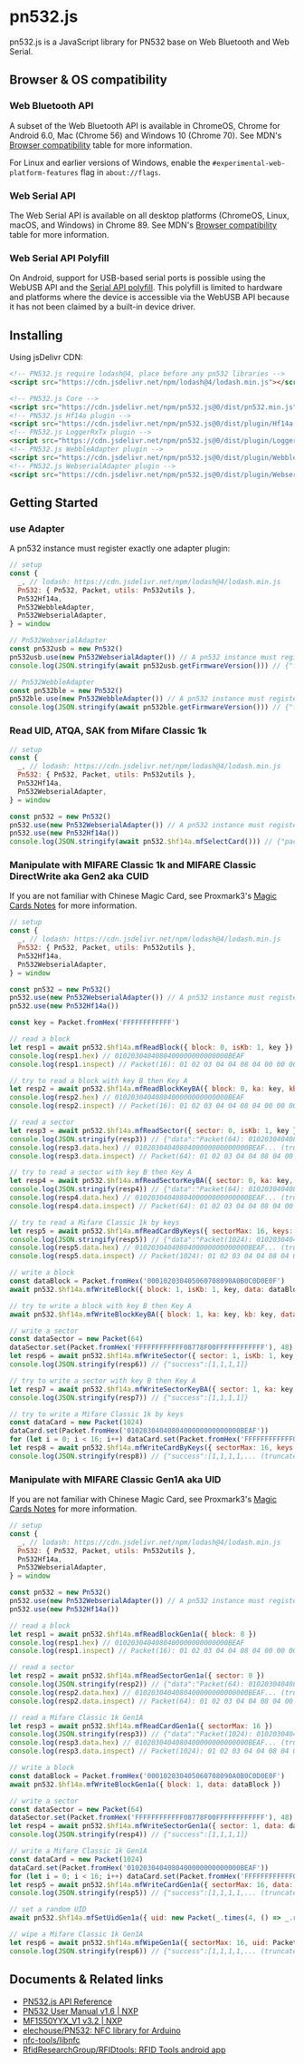 # pn532.js

pn532.js is a JavaScript library for PN532 base on Web Bluetooth and Web Serial.

## Browser & OS compatibility

### Web Bluetooth API

A subset of the Web Bluetooth API is available in ChromeOS, Chrome for Android 6.0, Mac (Chrome 56) and Windows 10 (Chrome 70). See MDN's [Browser compatibility](https://developer.mozilla.org/docs/Web/API/Web_Bluetooth_API#Browser_compatibility) table for more information.

For Linux and earlier versions of Windows, enable the `#experimental-web-platform-features` flag in `about://flags`.

### Web Serial API

The Web Serial API is available on all desktop platforms (ChromeOS, Linux, macOS, and Windows) in Chrome 89. See MDN's [Browser compatibility](https://developer.mozilla.org/docs/Web/API/Serial#browser_compatibility) table for more information.

### Web Serial API Polyfill

On Android, support for USB-based serial ports is possible using the WebUSB API and the [Serial API polyfill](https://github.com/google/web-serial-polyfill). This polyfill is limited to hardware and platforms where the device is accessible via the WebUSB API because it has not been claimed by a built-in device driver.

## Installing

Using jsDelivr CDN:

```html
<!-- PN532.js require lodash@4, place before any pn532 libraries -->
<script src="https://cdn.jsdelivr.net/npm/lodash@4/lodash.min.js"></script>

<!-- PN532.js Core -->
<script src="https://cdn.jsdelivr.net/npm/pn532.js@0/dist/pn532.min.js"></script>
<!-- PN532.js Hf14a plugin -->
<script src="https://cdn.jsdelivr.net/npm/pn532.js@0/dist/plugin/Hf14a.min.js"></script>
<!-- PN532.js LoggerRxTx plugin -->
<script src="https://cdn.jsdelivr.net/npm/pn532.js@0/dist/plugin/LoggerRxTx.min.js"></script>
<!-- PN532.js WebbleAdapter plugin -->
<script src="https://cdn.jsdelivr.net/npm/pn532.js@0/dist/plugin/WebbleAdapter.min.js"></script>
<!-- PN532.js WebserialAdapter plugin -->
<script src="https://cdn.jsdelivr.net/npm/pn532.js@0/dist/plugin/WebserialAdapter.min.js"></script>
```

## Getting Started

### use Adapter

A pn532 instance must register exactly one adapter plugin:

```js
// setup
const {
  _, // lodash: https://cdn.jsdelivr.net/npm/lodash@4/lodash.min.js
  Pn532: { Pn532, Packet, utils: Pn532utils },
  Pn532Hf14a,
  Pn532WebbleAdapter,
  Pn532WebserialAdapter,
} = window

// Pn532WebserialAdapter
const pn532usb = new Pn532()
pn532usb.use(new Pn532WebserialAdapter()) // A pn532 instance must register exactly one adapter plugin
console.log(JSON.stringify(await pn532usb.getFirmwareVersion())) // {"firmware":"1.6","ic":"PN532","iso14443a":true,"iso14443b":true,"iso18092":true}

// Pn532WebbleAdapter
const pn532ble = new Pn532()
pn532ble.use(new Pn532WebbleAdapter()) // A pn532 instance must register exactly one adapter plugin
console.log(JSON.stringify(await pn532ble.getFirmwareVersion())) // {"firmware":"1.6","ic":"PN532","iso14443a":true,"iso14443b":true,"iso18092":true}
```

### Read UID, ATQA, SAK from Mifare Classic 1k

```js
// setup
const {
  _, // lodash: https://cdn.jsdelivr.net/npm/lodash@4/lodash.min.js
  Pn532: { Pn532, Packet, utils: Pn532utils },
  Pn532Hf14a,
  Pn532WebserialAdapter,
} = window

const pn532 = new Pn532()
pn532.use(new Pn532WebserialAdapter()) // A pn532 instance must register exactly one adapter plugin
pn532.use(new Pn532Hf14a())
console.log(JSON.stringify(await pn532.$hf14a.mfSelectCard())) // {"pack":"Packet(9): 010004080407460D6D","atqa":"Packet(2): 0004","sak":"Packet(1): 08","uid":"Packet(4): 07460D6D","rats":"Packet(0)"}
```

### Manipulate with MIFARE Classic 1k and MIFARE Classic DirectWrite aka Gen2 aka CUID

If you are not familiar with Chinese Magic Card, see Proxmark3's [Magic Cards Notes](https://github.com/RfidResearchGroup/proxmark3/blob/master/doc/magic_cards_notes.md) for more information.

```js
// setup
const {
  _, // lodash: https://cdn.jsdelivr.net/npm/lodash@4/lodash.min.js
  Pn532: { Pn532, Packet, utils: Pn532utils },
  Pn532Hf14a,
  Pn532WebserialAdapter,
} = window

const pn532 = new Pn532()
pn532.use(new Pn532WebserialAdapter()) // A pn532 instance must register exactly one adapter plugin
pn532.use(new Pn532Hf14a())

const key = Packet.fromHex('FFFFFFFFFFFF')

// read a block
let resp1 = await pn532.$hf14a.mfReadBlock({ block: 0, isKb: 1, key })
console.log(resp1.hex) // 0102030404080400000000000000BEAF
console.log(resp1.inspect) // Packet(16): 01 02 03 04 04 08 04 00 00 00 00 00 00 00 BE AF

// try to read a block with key B then Key A
let resp2 = await pn532.$hf14a.mfReadBlockKeyBA({ block: 0, ka: key, kb: key })
console.log(resp2.hex) // 0102030404080400000000000000BEAF
console.log(resp2.inspect) // Packet(16): 01 02 03 04 04 08 04 00 00 00 00 00 00 00 BE AF

// read a sector
let resp3 = await pn532.$hf14a.mfReadSector({ sector: 0, isKb: 1, key })
console.log(JSON.stringify(resp3)) // {"data":"Packet(64): 0102030404080400000000000000BEAF... (truncated)","success":[1,1,1,1]}
console.log(resp3.data.hex) // 0102030404080400000000000000BEAF... (truncated)
console.log(resp3.data.inspect) // Packet(64): 01 02 03 04 04 08 04 00 00 00 00 00 00 00 BE AF... (truncated)

// try to read a sector with key B then Key A
let resp4 = await pn532.$hf14a.mfReadSectorKeyBA({ sector: 0, ka: key, kb: key })
console.log(JSON.stringify(resp4)) // {"data":"Packet(64): 0102030404080400000000000000BEAF... (truncated)","success":{"key":[1,1],"read":[1,1,1,1]}}
console.log(resp4.data.hex) // 0102030404080400000000000000BEAF... (truncated)
console.log(resp4.data.inspect) // Packet(64): 01 02 03 04 04 08 04 00 00 00 00 00 00 00 BE AF... (truncated)

// try to read a Mifare Classic 1k by keys
let resp5 = await pn532.$hf14a.mfReadCardByKeys({ sectorMax: 16, keys: [key] })
console.log(JSON.stringify(resp5)) // {"data":"Packet(1024): 0102030404080400000000000000BEAF... (truncated)","success":{"key":["Packet(6): FFFFFFFFFFFF",... (truncated)],"read":[1,1,1,1,... (truncated)]}}
console.log(resp5.data.hex) // 0102030404080400000000000000BEAF... (truncated)
console.log(resp5.data.inspect) // Packet(1024): 01 02 03 04 04 08 04 00 00 00 00 00 00 00 BE AF... (truncated)

// write a block
const dataBlock = Packet.fromHex('000102030405060708090A0B0C0D0E0F')
await pn532.$hf14a.mfWriteBlock({ block: 1, isKb: 1, key, data: dataBlock })

// try to write a block with key B then Key A
await pn532.$hf14a.mfWriteBlockKeyBA({ block: 1, ka: key, kb: key, data: dataBlock })

// write a sector
const dataSector = new Packet(64)
dataSector.set(Packet.fromHex('FFFFFFFFFFFF08778F00FFFFFFFFFFFF'), 48)
let resp6 = await pn532.$hf14a.mfWriteSector({ sector: 1, isKb: 1, key, data: dataSector })
console.log(JSON.stringify(resp6)) // {"success":[1,1,1,1]}

// try to write a sector with key B then Key A
let resp7 = await pn532.$hf14a.mfWriteSectorKeyBA({ sector: 1, ka: key, kb: key, data: dataSector })
console.log(JSON.stringify(resp7)) // {"success":[1,1,1,1]}

// try to write a Mifare Classic 1k by keys
const dataCard = new Packet(1024)
dataCard.set(Packet.fromHex('0102030404080400000000000000BEAF'))
for (let i = 0; i < 16; i++) dataCard.set(Packet.fromHex('FFFFFFFFFFFF08778F00FFFFFFFFFFFF'), i * 64 + 48)
let resp8 = await pn532.$hf14a.mfWriteCardByKeys({ sectorMax: 16, keys: [key], data: dataCard })
console.log(JSON.stringify(resp8)) // {"success":[1,1,1,1,... (truncated)]}
```

### Manipulate with MIFARE Classic Gen1A aka UID

If you are not familiar with Chinese Magic Card, see Proxmark3's [Magic Cards Notes](https://github.com/RfidResearchGroup/proxmark3/blob/master/doc/magic_cards_notes.md) for more information.

```js
// setup
const {
  _, // lodash: https://cdn.jsdelivr.net/npm/lodash@4/lodash.min.js
  Pn532: { Pn532, Packet, utils: Pn532utils },
  Pn532Hf14a,
  Pn532WebserialAdapter,
} = window

const pn532 = new Pn532()
pn532.use(new Pn532WebserialAdapter()) // A pn532 instance must register exactly one adapter plugin
pn532.use(new Pn532Hf14a())

// read a block
let resp1 = await pn532.$hf14a.mfReadBlockGen1a({ block: 0 })
console.log(resp1.hex) // 0102030404080400000000000000BEAF
console.log(resp1.inspect) // Packet(16): 01 02 03 04 04 08 04 00 00 00 00 00 00 00 BE AF

// read a sector
let resp2 = await pn532.$hf14a.mfReadSectorGen1a({ sector: 0 })
console.log(JSON.stringify(resp2)) // {"data":"Packet(64): 0102030404080400000000000000BEAF... (truncated)","success":[1,1,1,1]}
console.log(resp2.data.hex) // 0102030404080400000000000000BEAF... (truncated)
console.log(resp2.data.inspect) // Packet(64): 01 02 03 04 04 08 04 00 00 00 00 00 00 00 BE AF... (truncated)

// read a Mifare Classic 1k Gen1A
let resp3 = await pn532.$hf14a.mfReadCardGen1a({ sectorMax: 16 })
console.log(JSON.stringify(resp3)) // {"data":"Packet(1024): 0102030404080400000000000000BEAF... (truncated)","success":[1,1,1,1,... (truncated)]}
console.log(resp3.data.hex) // 0102030404080400000000000000BEAF... (truncated)
console.log(resp3.data.inspect) // Packet(1024): 01 02 03 04 04 08 04 00 00 00 00 00 00 00 BE AF... (truncated)

// write a block
const dataBlock = Packet.fromHex('000102030405060708090A0B0C0D0E0F')
await pn532.$hf14a.mfWriteBlockGen1a({ block: 1, data: dataBlock })

// write a sector
const dataSector = new Packet(64)
dataSector.set(Packet.fromHex('FFFFFFFFFFFF08778F00FFFFFFFFFFFF'), 48)
let resp4 = await pn532.$hf14a.mfWriteSectorGen1a({ sector: 1, data: dataSector })
console.log(JSON.stringify(resp4)) // {"success":[1,1,1,1]}

// write a Mifare Classic 1k Gen1A
const dataCard = new Packet(1024)
dataCard.set(Packet.fromHex('0102030404080400000000000000BEAF'))
for (let i = 0; i < 16; i++) dataCard.set(Packet.fromHex('FFFFFFFFFFFF08778F00FFFFFFFFFFFF'), i * 64 + 48)
let resp5 = await pn532.$hf14a.mfWriteCardGen1a({ sectorMax: 16, data: dataCard })
console.log(JSON.stringify(resp5)) // {"success":[1,1,1,1,... (truncated)]}

// set a random UID
await pn532.$hf14a.mfSetUidGen1a({ uid: new Packet(_.times(4, () => _.random(0, 0xFF))) })

// wipe a Mifare Classic 1k Gen1A
let resp6 = await pn532.$hf14a.mfWipeGen1a({ sectorMax: 16, uid: Packet.fromHex('01020304') })
console.log(JSON.stringify(resp6)) // {"success":[1,1,1,1,... (truncated)]}
```

## Documents & Related links

* [PN532.js API Reference](https://taichunmin.idv.tw/pn532.js/docs/)
* [PN532 User Manual v1.6 | NXP](https://www.nxp.com/docs/en/user-guide/141520.pdf)
* [MF1S50YYX_V1 v3.2 | NXP](https://www.nxp.com/docs/en/data-sheet/MF1S50YYX_V1.pdf)
* [elechouse/PN532: NFC library for Arduino](https://github.com/elechouse/PN532)
* [nfc-tools/libnfc](https://github.com/nfc-tools/libnfc)
* [RfidResearchGroup/RFIDtools: RFID Tools android app](https://github.com/RfidResearchGroup/RFIDtools)
